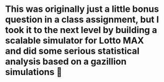 # This was originally just a little bonus question in a class assignment, but I took it to the next level by building a scalable simulator for Lotto MAX and did some serious statistical analysis based on a gazillion simulations 💪
